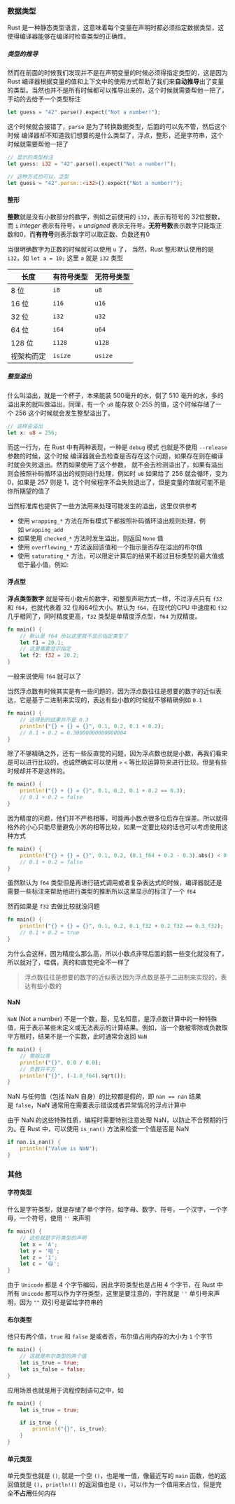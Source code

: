 ### 数据类型

Rust 是一种静态类型语言，这意味着每个变量在声明时都必须指定数据类型，这使得编译器能够在编译时检查类型的正确性。
##### 类型的推导

然而在前面的时候我们发现并不是在声明变量的时候必须得指定类型的，这是因为 Rust 编译器根据变量的值和上下文中的使用方式帮助了我们来**自动推导**出了变量的类型。当然也并不是所有时候都可以推导出来的，这个时候就需要帮他一把了，手动的去给予一个类型标注

```rust
let guess = "42".parse().expect("Not a number!");
```

这个时候就会报错了，`parse` 是为了转换数据类型，后面的可以先不管，然后这个时候 编译器却不知道我们想要的是什么类型了，浮点，整形，还是字符串，这个时候就需要帮他一把了

```rust
// 显示的类型标注
let guess: i32 = "42".parse().expect("Not a number!");

// 这种方式也可以，泛型
let guess = "42".parse::<i32>().expect("Not a number!");
```


#### 整形

**整数**就是没有小数部分的数字，例如之前使用的 `i32`，表示有符号的 32位整数，而 `i` _integer_ 表示有符号，`u` _unsigned_ 表示无符号。**无符号数**表示数字只能取正数和0，而**有符号**则表示数字可以取正数、负数还有0

当很明确数字为正数的时候就可以使用 `u` 了， 当然，Rust 整形默认使用的是 `i32`，如 `let a = 10;` 这里 `a` 就是 `i32` 类型

| 长度    | 有符号类型   | 无符号类型   |
| ----- | ------- | ------- |
| 8 位   | `i8`    | `u8`    |
| 16 位  | `i16`   | `u16`   |
| 32 位  | `i32`   | `u32`   |
| 64 位  | `i64`   | `u64`   |
| 128 位 | `i128`  | `u128`  |
| 视架构而定 | `isize` | `usize` |

##### 整型溢出

什么叫溢出，就是一个杯子，本来能装 500毫升的水，倒了 510 毫升的水，多的溢出来的就叫做溢出，同理，有一个 `u8` 能存放 0-255 的值，这个时候存储了一个 256 这个时候就会发生整型溢出了。

```rust
// 这样会溢出
let x: u8 = 256;
```

而这一行为，在 Rust 中有两种表现，一种是 `debug` 模式 也就是不使用 `--release` 参数的时候，这个时候 编译器就会去检查是否存在这个问题，如果存在则在编译时就会失败退出。然而如果使用了这个参数， 就不会去检测溢出了，如果有溢出则会按照补码循环溢出的规则进行处理，例如时 `u8` 如果给了 256 就会循环，变为0，如果是 257 则是 1，这个时候程序不会失败退出了，但是变量的值就可能不是你所期望的值了

当然标准库也提供了一些方法用来处理可能发生的溢出，这里仅供参考

- 使用 `wrapping_*` 方法在所有模式下都按照补码循环溢出规则处理，例如 `wrapping_add`
- 如果使用 `checked_*` 方法时发生溢出，则返回 `None` 值
- 使用 `overflowing_*` 方法返回该值和一个指示是否存在溢出的布尔值
- 使用 `saturating_*` 方法，可以限定计算后的结果不超过目标类型的最大值或低于最小值，例如:

#### 浮点型

**浮点类型数字** 就是带有小数点的数字，和整型声明方式一样，不过浮点只有 `f32` 和 `f64`，也就代表着 32 位和64位大小。默认为 `f64`，在现代的CPU 中速度和 `f32` 几乎相同了，同时精度更高，`f32` 类型是单精度浮点型，`f64` 为双精度。

```rust
fn main() {
	// 默认是 f64 所以这里就不显示指定类型了
	let f1 = 20.1;
	// 这里需要显示指定
	let f2: f32 = 20.2;
}
```

一般来说使用 `f64` 就可以了

当然浮点数有时候其实是有一些问题的，因为浮点数往往是想要的数字的近似表达，它是基于二进制来实现的，表达有些小数的时候就不够精确例如 `0.1`

```rust
fn main() {
	// 这得到的结果并不是 0.3
	println!("{} + {} = {}", 0.1, 0.2, 0.1 + 0.2);
	// 0.1 + 0.2 = 0.30000000000000004
}
```

除了不够精确之外，还有一些反直觉的问题，因为浮点数也就是小数，再我们看来是可以进行比较的，也诚然确实可以使用 `>` `<` 等比较运算符来进行比较。但是有些时候却并不是这样的。

```rust
fn main() {
	println!("{} + {} = {}", 0.1, 0.2, 0.1 + 0.2 == 0.3);
	// 0.1 + 0.2 = false
}
```

因为精度的问题，他们并不严格相等，可能再小数点很多位后存在误差。所以就得格外的小心只能尽量避免小苏的相等比较，如果一定要比较的话也可以考虑使用这种方式

```rust
fn main() {
	println!("{} + {} = {}", 0.1, 0.2, (0.1_f64 + 0.2 - 0.3).abs() < 0.00001);
	// 0.1 + 0.2 = false
}
```

虽然默认为 `f64` 类型但是再进行链式调用或者复杂表达式的时候，编译器就还是需要一些标注来帮助他进行类型的推断所以这里显示的标注了一个 `f64`

然而如果是 `f32` 去做比较就没问题

```rust
fn main() {
	println!("{} + {} = {}", 0.1, 0.2, 0.1_f32 + 0.2_f32 == 0.3_f32);
	// 0.1 + 0.2 = true
}
```

为什么会这样，因为精度么那么高，所以小数点非常后面的鹅一些变化就没有了，所以就对了，哇偶，真的和直觉完全不一样了

> 浮点数往往是想要的数字的近似表达因为浮点数是基于二进制来实现的，表达有些小数的

#### NaN

`NaN` (Not a number) 不是一个数，豁，见名知意，是浮点数计算中的一种特殊值，用于表示某些未定义或无法表示的计算结果。例如，当一个数被零除或负数取平方根时，结果不是一个实数，此时通常会返回 `NaN`

```rust
fn main() {
	// 零除以零
	println!("{}", 0.0 / 0.0);
	// 负数开平方
	println!("{}", (-1.0_f64).sqrt());
}
```

NaN 与任何值（包括 NaN 自身）的比较都是假的，即 `nan == nan` 结果是 `false`，NaN 通常用在需要表示错误或者异常情况的浮点计算中

由于 NaN 的这些特殊性质，编程时需要特别注意处理 NaN，以防止不合预期的行为。在 Rust 中，可以使用 `is_nan()` 方法来检查一个值是否是 NaN

```rust
if nan.is_nan() {
    println!("Value is NaN");
}
```


### 其他

#### 字符类型

什么是字符类型，就是存储了单个字符，如字母、数字、符号，一个汉字，一个字母，一个符号，使用 `''` 来声明

```rust
fn main() {
	// 这些就是字符类型的声明
	let x = 'A';
	let y = '哈';
	let z = '1';
	let c = '😄';
}
```

由于 `Unicode` 都是 4 个字节编码，因此字符类型也是占用 4 个字节，在 Rust 中所有 `Unicode` 都可以作为字符类型，这里是要注意的，字符就是 `''` 单引号来声明，因为 `""` 双引号是留给字符串的

#### 布尔类型

他只有两个值，`true` 和 `false` 是或者否，布尔值占用内存的大小为 `1` 个字节

```rust
fn main() {
	// 这就是布尔类型的两个值
	let is_true = true;
	let is_false = false;
}
```

应用场景也就是用于流程控制语句之中，如

```rust
fn main() {
	let is_true = true;

	if is_true {
		println!("{}", is_true);
	}
}
```

#### 单元类型

单元类型也就是 `()`, 就是一个空 `()`，也是唯一值，像最近写的 `main` 函数，他的返回值就是 `()`，`println!()` 的返回值也是 `()`，可以作为一个值用来占位，但是完全**不占用**任何内存